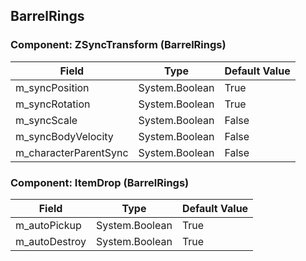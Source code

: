 ## BarrelRings

### Component: ZSyncTransform (BarrelRings)

|Field|Type|Default Value|
|---|---|---|
|m_syncPosition|System.Boolean|True|
|m_syncRotation|System.Boolean|True|
|m_syncScale|System.Boolean|False|
|m_syncBodyVelocity|System.Boolean|False|
|m_characterParentSync|System.Boolean|False|

### Component: ItemDrop (BarrelRings)

|Field|Type|Default Value|
|---|---|---|
|m_autoPickup|System.Boolean|True|
|m_autoDestroy|System.Boolean|True|

